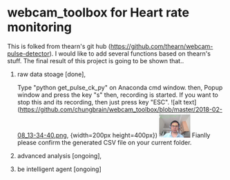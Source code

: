 # webcam_toolbox for Heart rate monitoring

This is folked from thearn's git hub (https://github.com/thearn/webcam-pulse-detector).
I would like to add several functions based on thearn's stuff.
The final result of this project is going to be shown that..
1. raw data stoage [done], 

   Type "python get_pulse_ck_py" on Anaconda cmd window. then,
   Popup window and press the key "s" then, recording is started.
   If you want to stop this and its recording, then just press key "ESC".
   ![alt text](https://github.com/chungbrain/webcam_toolbox/blob/master/2018-02-08_13-34-40.png, {width=200px height=400px})
   <img src="https://github.com/chungbrain/webcam_toolbox/blob/master/2018-02-08_13-34-40.png" width="72">
   Fianlly please confirm the generated CSV file on your current folder.
   
2. advanced analysis [ongoing],
   
3. be intelligent agent [ongoing]
